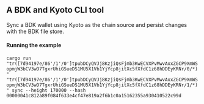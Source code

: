 ## A BDK and Kyoto CLI tool

Sync a BDK wallet using Kyoto as the chain source and persist changes with the BDK file store.

#### Running the example

`cargo run "tr([7d94197e/86'/1'/0']tpubDCyQVJj8KzjiQsFjmb3KwECVXPvMwvAxxZGCP9XmWSopmjW3bCV3wD7TgxrUhiGSueDS1MU5X1Vb1YjYcp8jitXc5fXfdC1z68hDDEyKRNr/0/*)" "tr([7d94197e/86'/1'/0']tpubDCyQVJj8KzjiQsFjmb3KwECVXPvMwvAxxZGCP9XmWSopmjW3bCV3wD7TgxrUhiGSueDS1MU5X1Vb1YjYcp8jitXc5fXfdC1z68hDDEyKRNr/1/*)" sync --height 170000 --hash 00000041c812a89f084f633e4cf47e819a2f6b1c0a15162355a930410522c99d`
